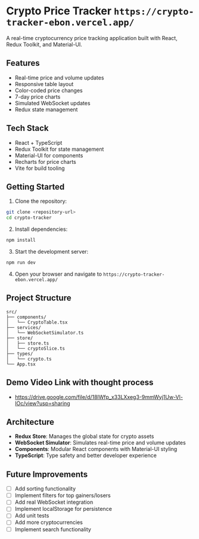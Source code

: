 # Crypto Price Tracker  `https://crypto-tracker-ebon.vercel.app/`

A real-time cryptocurrency price tracking application built with React, Redux Toolkit, and Material-UI.

## Features

- Real-time price and volume updates
- Responsive table layout
- Color-coded price changes
- 7-day price charts
- Simulated WebSocket updates
- Redux state management

## Tech Stack

- React + TypeScript
- Redux Toolkit for state management
- Material-UI for components
- Recharts for price charts
- Vite for build tooling

## Getting Started

1. Clone the repository:
```bash
git clone <repository-url>
cd crypto-tracker
```

2. Install dependencies:
```bash
npm install
```

3. Start the development server:
```bash
npm run dev
```

4. Open your browser and navigate to `https://crypto-tracker-ebon.vercel.app/`

## Project Structure

```
src/
├── components/
│   └── CryptoTable.tsx
├── services/
│   └── WebSocketSimulator.ts
├── store/
│   ├── store.ts
│   └── cryptoSlice.ts
├── types/
│   └── crypto.ts
└── App.tsx
```
## Demo Video Link with thought process
- https://drive.google.com/file/d/18lWfp_x33LXxeg3-9mmWyj1Uw-Vl-lOc/view?usp=sharing

## Architecture

- **Redux Store**: Manages the global state for crypto assets
- **WebSocket Simulator**: Simulates real-time price and volume updates
- **Components**: Modular React components with Material-UI styling
- **TypeScript**: Type safety and better developer experience

## Future Improvements

- [ ] Add sorting functionality
- [ ] Implement filters for top gainers/losers
- [ ] Add real WebSocket integration
- [ ] Implement localStorage for persistence
- [ ] Add unit tests
- [ ] Add more cryptocurrencies
- [ ] Implement search functionality
